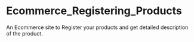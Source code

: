 # Ecommerce_Registering_Products
An Ecommerce site to Register your products and get detailed description of the product.
